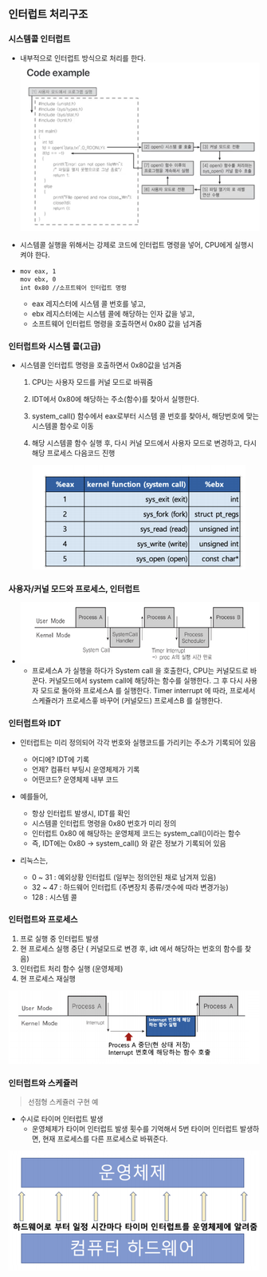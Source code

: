 ## 인터럽트 처리구조

### 시스템콜 인터럽트 
* 내부적으로 인터럽트 방식으로 처리를 한다.
    ![인터럽트](img/20-8.png)
* 시스템콜 실행을 위해서는 강제로 코드에 인터럽트 명령을 넣어, CPU에게 실행시켜야 한다.

* 
    ~~~
    mov eax, 1
    mov ebx, 0
    int 0x80 //소프트웨어 인터럽트 명령
    ~~~
    * eax 레지스터에 시스템 콜 번호를 넣고,
    * ebx 레지스터에는 시스템 콜에 해당하는 인자 값을 넣고,
    * 소프트웨어 인터럽트 명령을 호출하면서 0x80 값을 넘겨줌

### 인터럽트와 시스템 콜(고급)
* 시스템콜 인터럽트 명령을 호출하면서 0x80값을 넘겨줌
    1. CPU는 사용자 모드를 커널 모드로 바꿔줌
    2. IDT에서 0x80에 해당하는 주소(함수)를 찾아서 실행한다.
    3. system_call() 함수에서 eax로부터 시스템 콜 번호를 찾아서, 해당번호에 맞는 시스템콜 함수로 이동
    4. 해당 시스템콜 함수 실행 후, 다시 커널 모드에서 사용자 모드로 변경하고, 다시 해당 프로세스 다음코드 진행

        ![인터럽트](img/20-3.png)


### 사용자/커널 모드와 프로세스, 인터럽트
* ![인터럽트](img/20-4.png)
    *  프로세스A 가 실행을 하다가 System call 을 호출한다, 
    CPU는 커널모드로 바꾼다. 
    커널모드에서 system call에 해당하는 함수를 실행한다.
    그 후 다시 사용자 모드로 돌아와 프로세스A 를 실행한다.
    Timer interrupt 에 따라, 프로세서 스케쥴러가 프로세스흫 바꾸어 (커널모드)
    프로세스B 를 실행한다.

### 인터럽트와 IDT
* 인터럽트는 미리 정의되어 각각 번호와 실행코드를 가리키는 주소가 기록되어 있음
    * 어디에? IDT에 기록
    * 언제? 컴퓨터 부팅시 운영체제가 기록
    * 어떤코드? 운영체제 내부 코드

* 예를들어, 
    * 항상 인터럽트 발생시, IDT를 확인
    * 시스템콜 인터럽트 명령을 0x80 번호가 미리 정의
    * 인터럽트 0x80 에 해당하는 운영체제 코드는 system_call()이라는 함수
    * 즉, IDT에는 0x80 -> system_call() 와 같은 정보가 기록되어 있음
  
* 리눅스는, 
    * 0 ~ 31 : 예외상황 인터럽트 (일부는 정의안된 채로 남겨져 있음)
    * 32 ~ 47 : 하드웨어 인터럽트 (주변장치 종류/갯수에 따라 변경가능)
    * 128 : 시스템 콜
  
### 인터럽트와 프로세스
1. 프로 실행 중 인터럽트 발생
2. 현 프로세스 실행 중단 ( 커널모드로 변경 후, idt 에서 해당하는 번호의 함수를 찾음)
3. 인터럽트 처리 함수 실행 (운영체제)
4. 현 프로세스 재실행

![인터럽트](img/20-5.png)

### 인터럽트와 스케쥴러
> 선점형 스케쥴러 구현 예
* 수시로 타이머 인터럽트 발생
    * 운영체제가 타이머 인터럽트 발생 횟수를 기억해서 5번 타이머 인터럽트 발생하면, 현재 프로세스를 다른 프로세스로 바꿔준다.
  
![인터럽트](img/20-6.png)